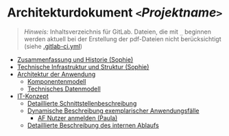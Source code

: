
# Architekturdokument *`<`Projektname`>`*

> *Hinweis:* Inhaltsverzeichnis für GitLab. Dateien, die mit `_` beginnen werden aktuell bei der Erstellung der 
> pdf-Dateien nicht berücksichtigt (siehe [.gitlab-ci.yml](../.gitlab-ci.yml)) 

- [Zusammenfassung und Historie (Sophie)](01_Zusammenfassung_und_Historie.md)
- [Technische Infrastruktur und Struktur (Sophie)](02_Technische_Infrastruktur_und_Struktur.md)
- [Architektur der Anwendung](03_Architektur_der_Anwendung.md)
    - [Komponentenmodell](03_01_Komponentenmodell.md)
    - [Technisches Datenmodell](03_02_Technisches_Datenmodell.md)
- [IT-Konzept](04_00_IT_Konzept.md)
    - [Detaillierte Schnittstellenbeschreibung](04_01_Detaillierte_Schnittstellenbeschreibung.md)
    - [Dynamische Beschreibung exemplarischer Anwendungsfälle](04_02_00_Dynamische_Beschreibung_exemplarischer_Anwendungsfaelle.md)
        - [AF Nutzer anmelden (Paula)](04_02_01_AF_NutzerAnmelden.md)
    - [Detaillierte Beschreibung des internen Ablaufs](04_03_Beschreibung_des_internen_Ablaufs.md)

